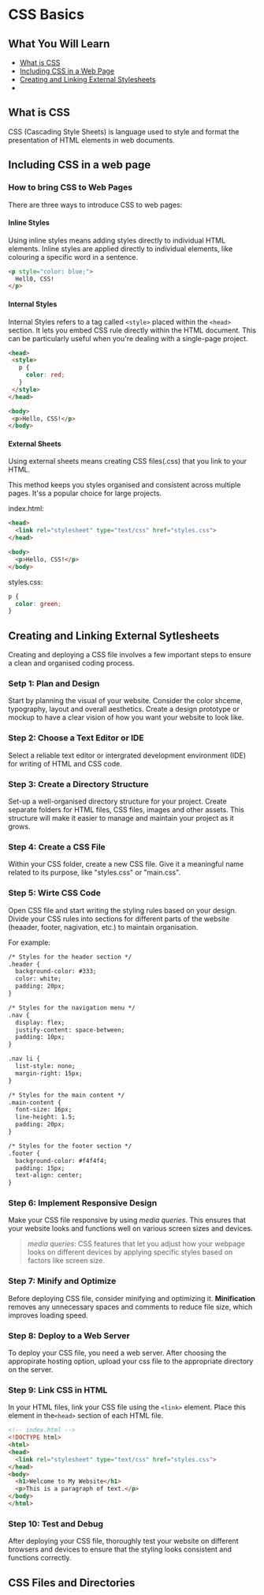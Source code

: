 # CSS Basics
## What You Will Learn
- [What is CSS](#what-is-css)
- [Including CSS in a Web Page](#including-css-in-a-web-page)
- [Creating and Linking External Stylesheets](#creating-and-linking-external-styelsheets)
- 

## What is CSS
CSS (Cascading Style Sheets) is language used to style and format the presentation of HTML elements in web documents.

## Including CSS in a web page
### How to bring CSS to Web Pages
There are three ways to introduce CSS to web pages:
#### Inline Styles
Using inline styles means adding styles directly to individual HTML elements. 
Inline styles are applied directly to individual elements, like colouring a specific word in a sentence.

```HTML
<p style="color: blue;">
  Hell0, CSS!
</p>
```
 #### Internal Styles
 Internal Styles refers to a tag called `<style>` placed within the `<head>` section.
 It lets you embed CSS rule directly within the HTML document. 
 This can be particularly useful when you're dealing with a single-page project.

 ```HTML
<head>
  <style>
    p {
      color: red;
    }
  </style>
</head>

<body>
  <p>Hello, CSS!</p>
</body>
```

#### External Sheets
Using external sheets means creating CSS files(.css) that you link to your HTML.

This method keeps you styles organised and consistent across multiple pages. It'ss a popular choice for large projects.  

index.html:
```HTML
<head>
  <link rel="stylesheet" type="text/css" href="styles.css">
</head>

<body>
  <p>Hello, CSS!</p>
</body>
```
styles.css:
```CSS
p {
  color: green;
}
```

## Creating and Linking External Sytlesheets
Creating and deploying a CSS file involves a few important steps to ensure a clean and organised coding process.

### Setp 1: Plan and Design
Start by planning the visual of your website. Consider the color shceme, typography, layout and overall aesthetics. Create a design prototype or mockup to have a clear vision of how you want your website to look like.

### Step 2: Choose a Text Editor or IDE
Select a reliable text editor or intergrated development environment (IDE) for writing of HTML and CSS code. 

### Step 3: Create a Directory Structure
Set-up a well-organised directory structure for your project. Create separate folders for HTML files, CSS files, images and other assets. This structure will make it easier to manage and maintain your project as it grows.

### Step 4: Create a CSS File
Within your CSS folder, create a new CSS file. Give it a meaningful name related to its purpose, like "styles.css" or "main.css".

### Step 5: Wirte CSS Code
Open CSS file and start writing the styling rules based on your design. 
Divide your CSS rules into sections for different parts of the website (heaader, footer, nagivation, etc.) to maintain organisation.

For example:
```HTML
/* Styles for the header section */
.header {
  background-color: #333;
  color: white;
  padding: 20px;
}

/* Styles for the navigation menu */
.nav {
  display: flex;
  justify-content: space-between;
  padding: 10px;
}

.nav li {
  list-style: none;
  margin-right: 15px;
}

/* Styles for the main content */
.main-content {
  font-size: 16px;
  line-height: 1.5;
  padding: 20px;
}

/* Styles for the footer section */
.footer {
  background-color: #f4f4f4;
  padding: 15px;
  text-align: center;
}
```

### Step 6: Implement Responsive Design
Make your CSS file responsive by using *media queries*. This ensures that your website looks and functions well on various screen  sizes and devices.

> *media queries*: CSS features that let you adjust how your webpage looks on different devices by applying specific styles based on factors like screen size.

### Step 7: Minify and Optimize
Before deploying CSS file, consider minifying and optimizing it.
**Minification** removes any unnecessary spaces and comments to reduce file size, which improves loading speed.

### Step 8: Deploy to a Web Server
To deploy your CSS file, you need a web server. After choosing the appropirate hosting option, upload your css file to the appropriate directory on the server.

### Step 9: Link CSS in HTML
In your HTML files, link your CSS file using the `<link>` element. Place this element in the`<head>` section of each HTML file.
```HTML
<!-- index.html -->
<!DOCTYPE html>
<html>
<head>
  <link rel="stylesheet" type="text/css" href="styles.css">
</head>
<body>
  <h1>Welcome to My Website</h1>
  <p>This is a paragraph of text.</p>
</body>
</html>
```
### Step 10: Test and Debug
After deploying your CSS file, thoroughly test your website on different browsers and devices to ensure that the styling looks consistent and functions correctly.


## CSS Files and Directories
